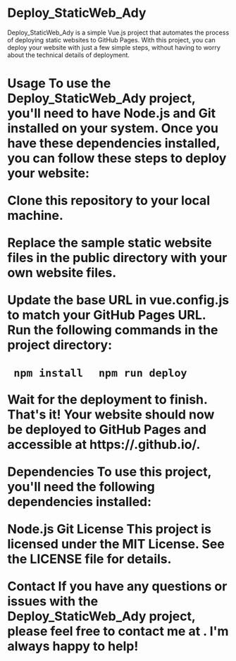 # Deploy_StaticWeb_Ady

Deploy_StaticWeb_Ady is a simple Vue.js project that automates the process of deploying static websites to GitHub Pages. With this project, you can deploy your website with just a few simple steps, without having to worry about the technical details of deployment.

<h1>Usage<h/1>
To use the Deploy_StaticWeb_Ady project, you'll need to have Node.js and Git installed on your system. Once you have these dependencies installed, you can follow these steps to deploy your website:

Clone this repository to your local machine.

Replace the sample static website files in the public directory with your own website files.

Update the base URL in vue.config.js to match your GitHub Pages URL.
Run the following commands in the project directory:

<code> npm install </code>
<code> npm run deploy </code>

Wait for the deployment to finish.
That's it! Your website should now be deployed to GitHub Pages and accessible at https://<username>.github.io/<repository>.

Dependencies
To use this project, you'll need the following dependencies installed:

Node.js
Git
License
This project is licensed under the MIT License. See the LICENSE file for details.

Contact
If you have any questions or issues with the Deploy_StaticWeb_Ady project, please feel free to contact me at <insert contact details here>. I'm always happy to help!
